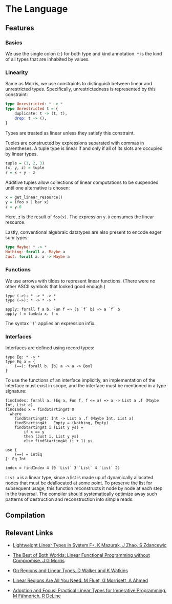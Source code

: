 # The Language

## Features

### Basics

We use the single colon (`:`) for both type and kind annotation. `*` is the kind of all types that are inhabited by values.

### Linearity

Same as Morris, we use constraints to distinguish between linear and unrestricted types. Specifically, unrestrictedness is represented by this constraint:

```Haskell
type Unrestricted: * -> *
type Unrestricted t = {
    duplicate: t -> (t, t),
    drop: t -> (),
}
```

Types are treated as linear unless they satisfy this constraint.

Tuples are constructed by expressions separated with commas in parentheses. A tuple type is linear if and only if all of its slots are occupied by linear types.

```Haskell
tuple = (1, 2, 3)
(x, y, z) = tuple
r = x + y - z
```

Additive tuples allow collections of linear computations to be suspended until one alternative is chosen:

```Haskell
x = get_linear_resource()
y = (foo x | bar x)
z = y.0
```

Here, `z` is the result of `foo(x)`. The expression `y.0` consumes the linear resource.

Lastly, conventional algebraic datatypes are also present to encode eager sum types:

```Haskell
type Maybe: * -> *
Nothing: forall a. Maybe a
Just: forall a. a -> Maybe a
```

### Functions

We use arrows with tildes to represent linear functions. (There were no other ASCII symbols that looked good enough.)

```
type (->): * -> * -> *
type (~>): * -> * -> *

apply: forall f a b. Fun f => (a `f` b) -> a `f` b
apply f = lambda x. f x
```

The syntax `` `f` `` applies an expression infix.

### Interfaces

Interfaces are defined using record types:

```
type Eq: * -> *
type Eq a = {
    (==): forall b. [b] a -> a -> Bool
}
```

To use the functions of an interface implicitly, an implementation of the interface must exist in scope, and the interface must be mentioned in a type signature:

```
findIndex: forall a. (Eq a, Fun f, f <= a) => a -> List a .f (Maybe Int, List a)
findIndex x = findStartingAt 0
  where
    findStartingAt: Int -> List a .f (Maybe Int, List a)
    findStartingAt _ Empty = (Nothing, Empty)
    findStartingAt i (List y ys) =
        if x == y
        then (Just i, List y ys)
        else findStartingAt (i + 1) ys

use {
    (==) = intEq
}: Eq Int

index = findIndex 4 (0 `List` 3 `List` 4 `List` 2)
```

`List a` is a linear type, since a list is made up of dynamically allocated nodes that must be deallocated at some point. To preserve the list for subsequent usage, this function reconstructs it node by node at each step in the traversal. The compiler should systematically optimize away such patterns of destruction and reconstruction into simple reads.

## Compilation

## Relevant Links
* [Lightweight Linear Types in System F◦. K Mazurak, J Zhao, S Zdancewic](https://www.cis.upenn.edu/~stevez/papers/MZZ10.pdf)

* [The Best of Both Worlds: Linear Functional Programming without Compromise. J G Morris](https://arxiv.org/pdf/1612.06633.pdf)

* [On Regions and Linear Types. D Walker and K Watkins](http://www.cs.cmu.edu/~dpw/papers/lr-submitted.pdf)

* [Linear Regions Are All You Need. M Fluet, G Morrisett, A Ahmed](http://www.ccs.neu.edu/home/amal/papers/linrgn.pdf)

* [Adoption and Focus: Practical Linear Types for Imperative Programming. M Fähndrich, R DeLine](https://www.microsoft.com/en-us/research/wp-content/uploads/2002/05/pldi02.pdf?from=http%3A%2F%2Fresearch.microsoft.com%2F%7Emaf%2Fpapers%2Fpldi02.pdf)
